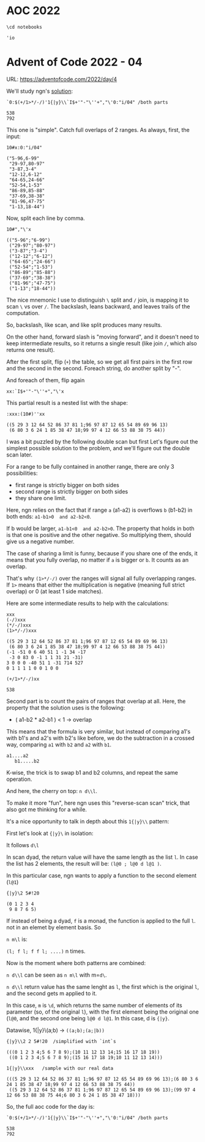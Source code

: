 # AOC 2022


```ngnk
\cd notebooks
```

    'io
    


# Advent of Code 2022 - 04

URL: https://adventofcode.com/2022/day/4

We'll study ngn's [solution](https://codeberg.org/ngn/k/src/branch/master/aoc/22/04.k):


```ngnk
`0:$(+/1>*/-/)'1{|y}\\`I$+'"-"\''+","\'0:"i/04" /both parts
```

    538
    792


This one is "simple". Catch full overlaps of 2 ranges.
As always, first, the input:


```ngnk
10#x:0:"i/04" 
```

    ("5-96,6-99"
     "29-97,80-97"
     "3-87,3-4"
     "12-12,6-12"
     "64-65,24-66"
     "52-54,1-53"
     "86-89,85-88"
     "37-69,38-38"
     "81-96,47-75"
     "1-13,18-44")


Now, split each line by comma.


```ngnk
10#","\'x
```

    (("5-96";"6-99")
     ("29-97";"80-97")
     ("3-87";"3-4")
     ("12-12";"6-12")
     ("64-65";"24-66")
     ("52-54";"1-53")
     ("86-89";"85-88")
     ("37-69";"38-38")
     ("81-96";"47-75")
     ("1-13";"18-44"))


The nice mnemonic I use to distinguish `\` split and `/` join, is mapping it to scan `\` vs over `/`. The backslash, leans backward, and leaves trails of the computation.

So, backslash, like scan, and like split produces many results.

On the other hand, forward slash is "moving forward", and it doesn't need to keep intermediate results, so it returns a single result (like join `/`, which also returns one result).

After the first split, flip (`+`) the table, so we get all first pairs in the first row and the second in the second.
Foreach string, do another split by "-".

And foreach of them, flip again


```ngnk
xx:`I$+'"-"\''+","\'x
```

This partial result is a nested list with the shape:


```ngnk
:xxx:(10#)''xx
```

    ((5 29 3 12 64 52 86 37 81 1;96 97 87 12 65 54 89 69 96 13)
     (6 80 3 6 24 1 85 38 47 18;99 97 4 12 66 53 88 38 75 44))


I was a bit puzzled by the following double scan but first Let's figure out the simplest possible solution to the problem, and we'll figure out the double scan later.

For a range to be fully contained in another range, there are only 3 possibilities:
- first range is strictly bigger on both sides
- second range is strictly bigger on both sides
- they share one limit.


Here, ngn relies on the fact that if range `a` (a1-a2) is overflows `b` (b1-b2) in both ends:
`a1-b1>0  and a2-b2<0`. 

If b would be larger, `a1-b1<0  and a2-b2>0`. The property that holds in both is that one is positive and the other negative. So multiplying them, should give us a negative number.

The case of sharing a limit is funny, because if you share one of the ends, it means that you fully overlap, no matter if `a` is bigger or `b`. It counts as an overlap.

That's why `(1>*/-/)` over the ranges will signal all fully overlapping ranges. If `1>` means that either the multiplication is negative (meaning full strict overlap) or 0 (at least 1 side matches). 

Here are some intermediate results to help with the calculations:


```ngnk
xxx
(-/)xxx
(*/-/)xxx
(1>*/-/)xxx
```

    ((5 29 3 12 64 52 86 37 81 1;96 97 87 12 65 54 89 69 96 13)
     (6 80 3 6 24 1 85 38 47 18;99 97 4 12 66 53 88 38 75 44))
    (-1 -51 0 6 40 51 1 -1 34 -17
     -3 0 83 0 -1 1 1 31 21 -31)
    3 0 0 0 -40 51 1 -31 714 527
    0 1 1 1 1 0 0 1 0 0



```ngnk
(+/1>*/-/)xx
```

    538


Second part is to count the pairs of ranges that overlap at all. Here, the property that the solution uses is the following:

- ( a1-b2 * a2-b1 ) < 1   -> overlap

This means that the formula is very similar, but instead of comparing a1's with b1's and a2's with b2's like before, we do the subtraction in a crossed way, comparing `a1` with `b2` and `a2` with `b1`.

```
a1....a2
   b1.....b2
```

K-wise, the trick is to swap b1 and b2 columns, and repeat the same operation. 


And here, the cherry on top: `n d\\l`.

To make it more "fun", here ngn uses this "reverse-scan scan" trick, that also got me thinking for a while.

It's a nice opportunity to talk in depth about this `1{|y}\\` pattern:

First let's look at `{|y}\` in isolation:

It follows `d\l`

In scan dyad, the return value will have the same length as the list `l`. In case the list has 2 elements, the result will be:
`(l@0 ; l@0 d l@1 )`.

In this particular case, ngn wants to apply a function to the second element (`l@1`)


```ngnk
{|y}\2 5#!20
```

    (0 1 2 3 4
     9 8 7 6 5)


If instead of being a dyad, `f` is a monad, the function is applied to the full `l`. not in an elemet by element basis. So

`n m\l` is:

`(l; f l; f f l; ....)` n times.

Now is the moment where both patterns are combined:

`n d\\l` can be seen as `n m\l` with m=`d\`.

`n d\\l` return value has the same lenght as `l`, the first which is the original `l`, and the second gets m applied to it.  

In this case, `m` is `\d`, which returns the same number of elements of its parameter (so, of the original `l`), with the first element being the original one (`l@0`, and the second one being `l@0 d l@1`. In this case, d is `{|y}`.

Datawise, 1{|y}\\(a;b) -> `((a;b);(a;|b))`





```ngnk
{|y}\\2 2 5#!20  /simplified with `int`s
```

    (((0 1 2 3 4;5 6 7 8 9);(10 11 12 13 14;15 16 17 18 19))
     ((0 1 2 3 4;5 6 7 8 9);(15 16 17 18 19;10 11 12 13 14)))



```ngnk
1{|y}\\xxx   /sample with our real data
```

    (((5 29 3 12 64 52 86 37 81 1;96 97 87 12 65 54 89 69 96 13);(6 80 3 6 24 1 85 38 47 18;99 97 4 12 66 53 88 38 75 44))
     ((5 29 3 12 64 52 86 37 81 1;96 97 87 12 65 54 89 69 96 13);(99 97 4 12 66 53 88 38 75 44;6 80 3 6 24 1 85 38 47 18)))


So, the full aoc code for the day is:


```ngnk
`0:$(+/1>*/-/)'1{|y}\\`I$+'"-"\''+","\'0:"i/04" /both parts
```

    538
    792

